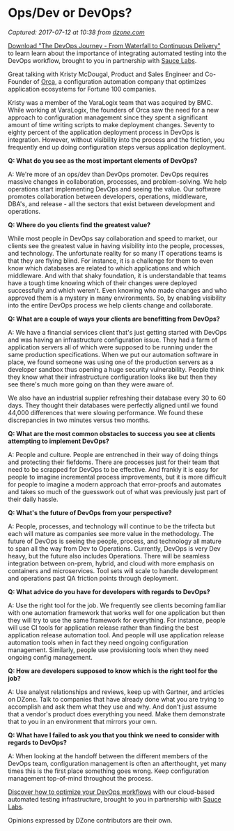 # Ops/Dev or DevOps?

_Captured: 2017-07-12 at 10:38 from [dzone.com](https://dzone.com/articles/opsdev-or-devops?edition=306252&utm_source=Daily%20Digest&utm_medium=email&utm_campaign=dd%202017-07-11)_

[Download "The DevOps Journey - From Waterfall to Continuous Delivery"](https://dzone.com/go?i=161130&u=http%3A%2F%2Finfo.saucelabs.com%2Fpaper-the-devops-journey.html%3Futm_campaign%3Ddevopsjourney%2Bwp%26utm_medium%3Dtextlink%26utm_source%3Ddzone-devops%26utm_content%3Darticle) to learn learn about the importance of integrating automated testing into the DevOps workflow, brought to you in partnership with [Sauce Labs](https://dzone.com/go?i=161130&u=http%3A%2F%2Finfo.saucelabs.com%2Fpaper-the-devops-journey.html%3Futm_campaign%3Ddevopsjourney%2Bwp%26utm_medium%3Dtextlink%26utm_source%3Ddzone-devops%26utm_content%3Darticle).

Great talking with Kristy McDougal, Product and Sales Engineer and Co-Founder of [Orca](http://www.orcaconfig.com), a configuration automation company that optimizes application ecosystems for Fortune 100 companies.

Kristy was a member of the VaraLogix team that was acquired by BMC. While working at VaraLogix, the founders of Orca saw the need for a new approach to configuration management since they spent a significant amount of time writing scripts to make deployment changes. Seventy to eighty percent of the application deployment process in DevOps is integration. However, without visibility into the process and the friction, you frequently end up doing configuration steps versus application deployment.

**Q: What do you see as the most important elements of DevOps?**

A: We're more of an ops/dev than DevOps promoter. DevOps requires massive changes in collaboration, processes, and problem-solving. We help operations start implementing DevOps and seeing the value. Our software promotes collaboration between developers, operations, middleware, DBA's, and release - all the sectors that exist between development and operations.

**Q: Where do you clients find the greatest value?**

While most people in DevOps say collaboration and speed to market, our clients see the greatest value in having visibility into the people, processes, and technology. The unfortunate reality for so many IT operations teams is that they are flying blind. For instance, it is a challenge for them to even know which databases are related to which applications and which middleware. And with that shaky foundation, it is understandable that teams have a tough time knowing which of their changes were deployed successfully and which weren't. Even knowing who made changes and who approved them is a mystery in many environments. So, by enabling visibility into the entire DevOps process we help clients change and collaborate.

**Q: What are a couple of ways your clients are benefitting from DevOps?**

A: We have a financial services client that's just getting started with DevOps and was having an infrastructure configuration issue. They had a farm of application servers all of which were supposed to be running under the same production specifications. When we put our automation software in place, we found someone was using one of the production servers as a developer sandbox thus opening a huge security vulnerability. People think they know what their infrastructure configuration looks like but then they see there's much more going on than they were aware of.

We also have an industrial supplier refreshing their database every 30 to 60 days. They thought their databases were perfectly aligned until we found 44,000 differences that were slowing performance. We found these discrepancies in two minutes versus two months.

**Q: What are the most common obstacles to success you see at clients attempting to implement DevOps?**

A: People and culture. People are entrenched in their way of doing things and protecting their fiefdoms. There are processes just for their team that need to be scrapped for DevOps to be effective. And frankly it is easy for people to imagine incremental process improvements, but it is more difficult for people to imagine a modern approach that error-proofs and automates and takes so much of the guesswork out of what was previously just part of their daily hassle.

**Q: What's the future of DevOps from your perspective?**

A: People, processes, and technology will continue to be the trifecta but each will mature as companies see more value in the methodology. The future of DevOps is seeing the people, process, and technology all mature to span all the way from Dev to Operations. Currently, DevOps is very Dev heavy, but the future also includes Operations. There will be seamless integration between on-prem, hybrid, and cloud with more emphasis on containers and microservices. Tool sets will scale to handle development and operations past QA friction points through deployment.

**Q: What advice do you have for developers with regards to DevOps?**

A: Use the right tool for the job. We frequently see clients becoming familiar with one automation framework that works well for one application but then they will try to use the same framework for everything. For instance, people will use CI tools for application release rather than finding the best application release automation tool. And people will use application release automation tools when in fact they need ongoing configuration management. Similarly, people use provisioning tools when they need ongoing config management.

**Q: How are developers supposed to know which is the right tool for the job?**

A: Use analyst relationships and reviews, keep up with Gartner, and articles on DZone. Talk to companies that have already done what you are trying to accomplish and ask them what they use and why. And don't just assume that a vendor's product does everything you need. Make them demonstrate that to you in an environment that mirrors your own.

**Q: What have I failed to ask you that you think we need to consider with regards to DevOps?**

A: When looking at the handoff between the different members of the DevOps team, configuration management is often an afterthought, yet many times this is the first place something goes wrong. Keep configuration management top-of-mind throughout the process.

[Discover how to optimize your DevOps workflows](https://dzone.com/go?i=161129&u=http%3A%2F%2Finfo.saucelabs.com%2Fpaper-the-devops-journey.html%3Futm_campaign%3Ddevopsjourney%2Bwp%26utm_medium%3Dtextlink%26utm_source%3Ddzone-devops%26utm_content%3Darticle) with our cloud-based automated testing infrastructure, brought to you in partnership with [Sauce Labs](https://dzone.com/go?i=161129&u=http%3A%2F%2Finfo.saucelabs.com%2Fpaper-the-devops-journey.html%3Futm_campaign%3Ddevopsjourney%2Bwp%26utm_medium%3Dtextlink%26utm_source%3Ddzone-devops%26utm_content%3Darticle).

Opinions expressed by DZone contributors are their own.

